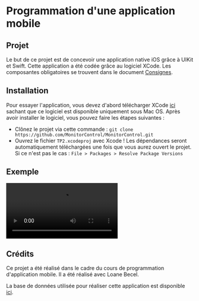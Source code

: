 # Programmation d'une application mobile
## Projet
Le but de ce projet est de concevoir une application native iOS grâce à UIKit et Swift. Cette application a été codée grâce au logiciel XCode.
Les composantes obligatoires se trouvent dans le document [Consignes][consigne].


## Installation
Pour essayer l'application, vous devez d'abord télécharger XCode [ici][version] sachant que ce logiciel est disponible uniquement sous Mac OS.
Après avoir installer le logiciel, vous pouvez faire les étapes suivantes :
- Clônez le projet via cette commande : ``
git clone https://github.com/MonitorControl/MonitorControl.git ``
- Ouvrez le fichier ``TP2.xcodeproj`` avec Xcode ! Les dépendances seront automatiquement téléchargées une fois que vous aurez ouvert le projet. Si ce n'est pas le cas : ``File > Packages > Resolve Package Versions``

## Exemple
![application](./Vidéos/app.mov)

## Crédits

Ce projet a été réalisé dans le cadre du cours de programmation d'application mobile.
Il a été réalisé avec Loane Becel.

La base de données utilisée pour réaliser cette application est disponible [ici][base]. 



[version]: https://developer.apple.com/xcode/resources/
[base]: https://gadhagod.github.io/Hyrule-Compendium-API/#/
[consigne]: ./consignes.pdf
